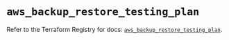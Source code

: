 # `aws_backup_restore_testing_plan`

Refer to the Terraform Registry for docs: [`aws_backup_restore_testing_plan`](https://registry.terraform.io/providers/hashicorp/aws/6.6.0/docs/resources/backup_restore_testing_plan).
